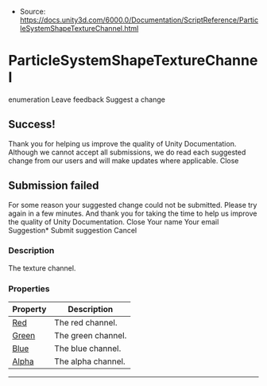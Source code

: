 * Source: https://docs.unity3d.com/6000.0/Documentation/ScriptReference/ParticleSystemShapeTextureChannel.html

# ParticleSystemShapeTextureChannel
enumeration
Leave feedback
Suggest a change
## Success!
Thank you for helping us improve the quality of Unity Documentation. Although we cannot accept all submissions, we do read each suggested change from our users and will make updates where applicable.
Close
## Submission failed
For some reason your suggested change could not be submitted. Please <a>try again</a> in a few minutes. And thank you for taking the time to help us improve the quality of Unity Documentation.
Close
Your name Your email Suggestion* Submit suggestion
Cancel
### Description
The texture channel.
### Properties
Property | Description  
---|---  
[Red](https://docs.unity3d.com/6000.0/Documentation/ScriptReference/ParticleSystemShapeTextureChannel.Red.html) | The red channel.  
[Green](https://docs.unity3d.com/6000.0/Documentation/ScriptReference/ParticleSystemShapeTextureChannel.Green.html) | The green channel.  
[Blue](https://docs.unity3d.com/6000.0/Documentation/ScriptReference/ParticleSystemShapeTextureChannel.Blue.html) | The blue channel.  
[Alpha](https://docs.unity3d.com/6000.0/Documentation/ScriptReference/ParticleSystemShapeTextureChannel.Alpha.html) | The alpha channel.  
* * *
